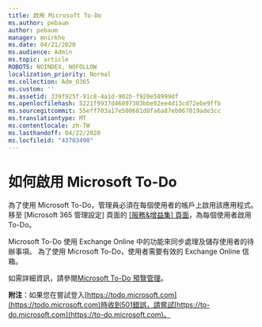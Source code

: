 ```yaml
---
title: 啟用 Microsoft To-Do
ms.author: pebaum
author: pebaum
manager: mnirkhe
ms.date: 04/21/2020
ms.audience: Admin
ms.topic: article
ROBOTS: NOINDEX, NOFOLLOW
localization_priority: Normal
ms.collection: Adm_O365
ms.custom: ''
ms.assetid: 339f925f-91c8-4a1d-902b-f920e58999df
ms.openlocfilehash: 5221f9937d46897303bbe02ee4d13cd72ebe9ffb
ms.sourcegitcommit: 55eff703a17e500681d8fa6a87eb067019ade3cc
ms.translationtype: MT
ms.contentlocale: zh-TW
ms.lasthandoff: 04/22/2020
ms.locfileid: "43703490"
---
```

# <a name="how-to-enable-microsoft-to-do"></a>如何啟用 Microsoft To-Do

為了使用 Microsoft To-Do，管理員必須在每個使用者的帳戶上啟用該應用程式。 移至 [Microsoft 365 管理設定] 頁面的 [[服務&amp;增益集] 頁面](https://portal.office.com/adminportal/home#/Settings/ServicesAndAddIns)，為每個使用者啟用 To-Do。
  
Microsoft To-Do 使用 Exchange Online 中的功能來同步處理及儲存使用者的待辦事項。 為了使用 Microsoft To-Do，使用者需要有效的 Exchange Online 信箱。
  
如需詳細資訊，請參閱[Microsoft To-Do 預覽管理](https://support.office.com/article/490c1a8c-2333-4952-8125-841afadb9620.aspx)。
  
 **附注**：如果您在嘗試登入[https://todo.microsoft.com](https://todo.microsoft.com)時收到501錯誤，請嘗試[https://to-do.microsoft.com](https://to-do.microsoft.com)。
  

